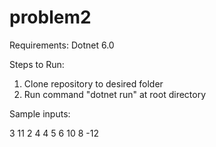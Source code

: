 # problem2

Requirements: 
Dotnet 6.0

Steps to Run: 
1) Clone repository to desired folder
2) Run command "dotnet run" at root directory

Sample inputs:

  3
  11 2 4
  4 5 6
  10 8 -12
